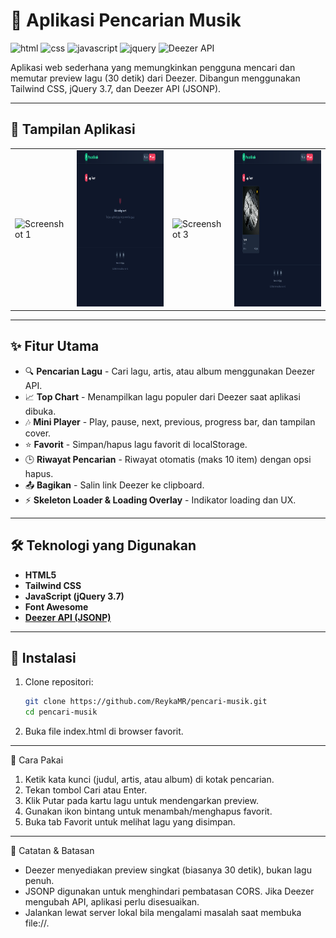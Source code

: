 # 🎵 Aplikasi Pencarian Musik

![html](https://img.shields.io/badge/HTML5-E34F26?style=for-the-badge&logo=html5&logoColor=white)
![css](https://img.shields.io/badge/TailwindCSS-38B2AC?style=for-the-badge&logo=tailwindcss&logoColor=white)
![javascript](https://img.shields.io/badge/JavaScript-F7DF1E?style=for-the-badge&logo=javascript&logoColor=black)
![jquery](https://img.shields.io/badge/jQuery-0769AD?style=for-the-badge&logo=jquery&logoColor=white)
![Deezer API](https://img.shields.io/badge/Deezer-orange?style=for-the-badge&logo=api&logoColor=white)

Aplikasi web sederhana yang memungkinkan pengguna mencari dan memutar preview lagu (30 detik) dari Deezer. Dibangun menggunakan Tailwind CSS, jQuery 3.7, dan Deezer API (JSONP).

---

## 📸 Tampilan Aplikasi
<table>
  <tr>
    <td><img src="screenshot-aplikasi/foto1.png" alt="Screenshot 1" width="100%" height="250"></td>
    <td><img src="screenshot-aplikasi/foto2.png" alt="Screenshot 2" width="100%" height="250"></td>
    <td><img src="screenshot-aplikasi/foto3.png" alt="Screenshot 3" width="100%" height="250"></td>
    <td><img src="screenshot-aplikasi/foto4.png" alt="Screenshot 4" width="100%" height="250"></td>
  </tr>
</table>

---

## ✨ Fitur Utama
- 🔍 **Pencarian Lagu** - Cari lagu, artis, atau album menggunakan Deezer API.
- 📈 **Top Chart** - Menampilkan lagu populer dari Deezer saat aplikasi dibuka.
- 🎶 **Mini Player** - Play, pause, next, previous, progress bar, dan tampilan cover.
- ⭐ **Favorit** - Simpan/hapus lagu favorit di localStorage.
- 🕒 **Riwayat Pencarian** - Riwayat otomatis (maks 10 item) dengan opsi hapus.
- 📤 **Bagikan** - Salin link Deezer ke clipboard.
- ⚡ **Skeleton Loader & Loading Overlay** - Indikator loading dan UX. 

---

## 🛠 Teknologi yang Digunakan
- **HTML5**
- **Tailwind CSS**
- **JavaScript (jQuery 3.7)**
- **Font Awesome**
- **[Deezer API (JSONP)](https://developers.deezer.com/login?redirect=/api)**

---

## 🚀 Instalasi
1. Clone repositori:
   ```bash
   git clone https://github.com/ReykaMR/pencari-musik.git
   cd pencari-musik
2. Buka file index.html di browser favorit.

---

🧭 Cara Pakai
1. Ketik kata kunci (judul, artis, atau album) di kotak pencarian.
2. Tekan tombol Cari atau Enter.
3. Klik Putar pada kartu lagu untuk mendengarkan preview.
4. Gunakan ikon bintang untuk menambah/menghapus favorit.
5. Buka tab Favorit untuk melihat lagu yang disimpan.

---

🔐 Catatan & Batasan
- Deezer menyediakan preview singkat (biasanya 30 detik), bukan lagu penuh.
- JSONP digunakan untuk menghindari pembatasan CORS. Jika Deezer mengubah API, aplikasi perlu disesuaikan.
- Jalankan lewat server lokal bila mengalami masalah saat membuka file://.
